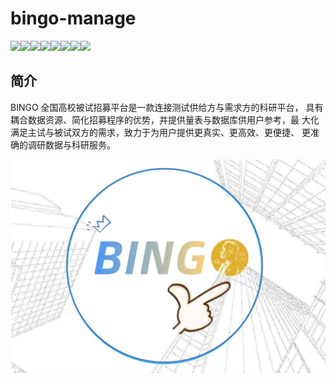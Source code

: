 <!--
 * @Author: xjc 2324881835@qq.com
 * @Date: 2022-05-16 19:18:34
 * @LastEditors: xjc 2324881835@qq.com
 * @LastEditTime: 2022-05-16 21:59:03
 * @FilePath: \Bingo-manage\Bingo-management\README.md
 * @Description: 这是默认设置,请设置`customMade`, 打开koroFileHeader查看配置 进行设置: https://github.com/OBKoro1/koro1FileHeader/wiki/%E9%85%8D%E7%BD%AE
-->
# bingo-manage

<img src="https://img.shields.io/badge/node.js-14.18.1-blue"><img src="https://img.shields.io/badge/bootstarp-4.4.1-brightgreen"><img src="https://img.shields.io/badge/cookie--session-1.4.0-green"><img src="https://img.shields.io/badge/ejs-3.0.1-yellowgreen"><img src="https://img.shields.io/badge/express-4.17.1-yellow"><img src="https://img.shields.io/badge/multer-1.4.2-red"><img src="https://img.shields.io/badge/mysql-5.7-lightgrey"><img src="https://img.shields.io/badge/Vue-3-orange">

## 简介

BINGO 全国高校被试招募平台是一款连接测试供给方与需求方的科研平台，
具有耦合数据资源、简化招募程序的优势，并提供量表与数据库供用户参考，最
大化满足主试与被试双方的需求，致力于为用户提供更真实、更高效、更便捷、
更准确的调研数据与科研服务。

<div align=center><img src="bingo.png"></div>